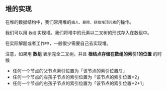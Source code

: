 ## 堆的实现

在堆的数据结构中，我们常用堆的`插入、删除、获取堆顶元素`的操作。

我们可以用 `数组` 实现堆。我们将堆中的元素以二叉树的形式存入在数组中。

在实际解题或者工作中，一般很少需要自己去实现堆。

注意，如果用 **数组** 表示完全二叉树，并且 **根结点存储在数组的索引1的位置** 的时候

  * 任何一个节点的父节点索引位置为「该节点的索引位置/2」
  * 任何一个节点的左孩子节点的索引位置为「该节点的索引位置\*2」
  * 任何一个节点的右孩子节点的索引位置为「该节点的索引位置\*2+1」

